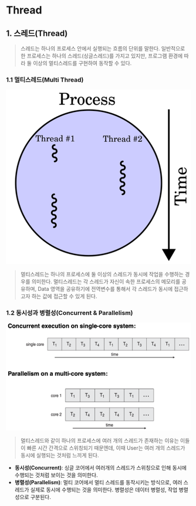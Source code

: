 # Thread

## 1. 스레드(Thread)

> 스레드는 하나의 프로세스 안에서 실행되는 흐름의 단위를 말한다. 
> 일반적으로 한 프로세스는 하나의 스레드(싱글스레드)를 가지고 있지만, 프로그램 환경에 따라 둘 이상의 멀티스레드를 구현하여 동작할 수 있다.

### 1.1 멀티스레드(Multi Thread)

<p align="center">
    <img src = "../../Pictures/OS_3.png">
</p>

> 멀티스레드는 하나의 프로세스에 둘 이상의 스레드가 동시에 작업을 수행하는 경우를 의미한다. 
> 멀티스레드는 각 스레드가 자신이 속한 프로세스의 메모리를 공유하며, Data 영역을 공유하기에 전역변수를 통해서 각 스레드가 동시에 접근하고자 하는 값에 접근할 수 있게 된다.

### 1.2 동시성과 병렬성(Concurrent & Parallelism)
<p align="center">
    <img src = "../../Pictures/OS_4.png">
</p>

> 멀티스레드와 같이 하나의 프로세스에 여러 개의 스레드가 존재하는 이유는 이들이 빠른 시간 간격으로 스위칭되기 때문엔데, 이때 User는 여러 개의 스레드가 동시에 실행되는 것처럼 느끼게 된다.
<ul> 
  <li><b>동시성(Concurrent)</b>: 싱글 코어에서 여러개의 스레드가 스위칭으로 인해 동시에 수행되는 것처럼 보이는 것을 의미한다.</li>
  <li><b>병렬성(Parallelism)</b>: 멀티 코어에서 멀티 스레드를 동작시키는 방식으로, 여러 스레드가 실제로 동시에 수행되는 것을 의미한다. 병렬성은 데이터 병렬성, 작업 병렬성으로 구분된다.</li>
</ul>




